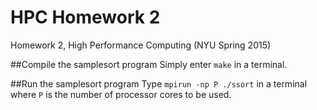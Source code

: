 # HPC Homework 2
Homework 2, High Performance Computing (NYU Spring 2015)

##Compile the samplesort program
Simply enter `make` in a terminal.

##Run the samplesort program
Type `mpirun -np P ./ssort` in a terminal where `P` is the number
of processor cores to be used.

